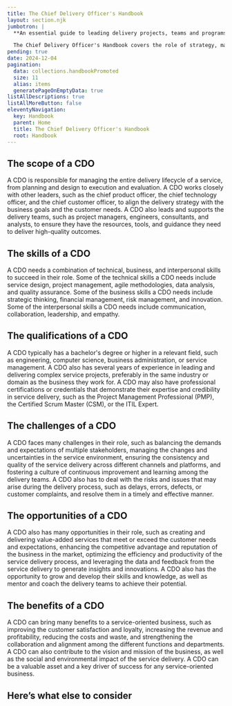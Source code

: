 ```yaml
---
title: The Chief Delivery Officer's Handbook
layout: section.njk
jumbotron: |
  **An essential guide to leading delivery projects, teams and programs for agencies, client service businesses and SaaS product companies, with insights and guidance for professional services directors, client services directors, and other delivery principal roles.**

  The Chief Delivery Officer's Handbook covers the role of strategy, management and leadership for project delivery for clients within the expectations of ambitious organisations. It also covers how the CDO fits in the context of the c-suite, supporting internal and external stakeholders.{.smaller}
pending: true
date: 2024-12-04
pagination:
  data: collections.handbookPromoted
  size: 11
  alias: items
  generatePageOnEmptyData: true
listAllDescriptions: true
listAllMoreButton: false
eleventyNavigation:
  key: Handbook
  parent: Home
  title: The Chief Delivery Officer's Handbook
  root: Handbook
---
```


## The scope of a CDO

A CDO is responsible for managing the entire delivery lifecycle of a service, from planning and design to execution and evaluation. A CDO works closely with other leaders, such as the chief product officer, the chief technology officer, and the chief customer officer, to align the delivery strategy with the business goals and the customer needs. A CDO also leads and supports the delivery teams, such as project managers, engineers, consultants, and analysts, to ensure they have the resources, tools, and guidance they need to deliver high-quality outcomes.

## The skills of a CDO

A CDO needs a combination of technical, business, and interpersonal skills to succeed in their role. Some of the technical skills a CDO needs include service design, project management, agile methodologies, data analysis, and quality assurance. Some of the business skills a CDO needs include strategic thinking, financial management, risk management, and innovation. Some of the interpersonal skills a CDO needs include communication, collaboration, leadership, and empathy.

## The qualifications of a CDO

A CDO typically has a bachelor's degree or higher in a relevant field, such as engineering, computer science, business administration, or service management. A CDO also has several years of experience in leading and delivering complex service projects, preferably in the same industry or domain as the business they work for. A CDO may also have professional certifications or credentials that demonstrate their expertise and credibility in service delivery, such as the Project Management Professional (PMP), the Certified Scrum Master (CSM), or the ITIL Expert.

## The challenges of a CDO

A CDO faces many challenges in their role, such as balancing the demands and expectations of multiple stakeholders, managing the changes and uncertainties in the service environment, ensuring the consistency and quality of the service delivery across different channels and platforms, and fostering a culture of continuous improvement and learning among the delivery teams. A CDO also has to deal with the risks and issues that may arise during the delivery process, such as delays, errors, defects, or customer complaints, and resolve them in a timely and effective manner.

## The opportunities of a CDO

A CDO also has many opportunities in their role, such as creating and delivering value-added services that meet or exceed the customer needs and expectations, enhancing the competitive advantage and reputation of the business in the market, optimizing the efficiency and productivity of the service delivery process, and leveraging the data and feedback from the service delivery to generate insights and innovations. A CDO also has the opportunity to grow and develop their skills and knowledge, as well as mentor and coach the delivery teams to achieve their potential.

## The benefits of a CDO

A CDO can bring many benefits to a service-oriented business, such as improving the customer satisfaction and loyalty, increasing the revenue and profitability, reducing the costs and waste, and strengthening the collaboration and alignment among the different functions and departments. A CDO can also contribute to the vision and mission of the business, as well as the social and environmental impact of the service delivery. A CDO can be a valuable asset and a key driver of success for any service-oriented business.

## Here’s what else to consider


